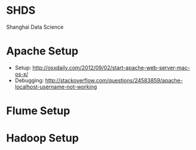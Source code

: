 # SHDS
Shanghai Data Science

# Apache Setup

- Setup: http://osxdaily.com/2012/09/02/start-apache-web-server-mac-os-x/
- Debugging: http://stackoverflow.com/questions/24583859/apache-localhost-username-not-working

# Flume Setup

# Hadoop Setup

